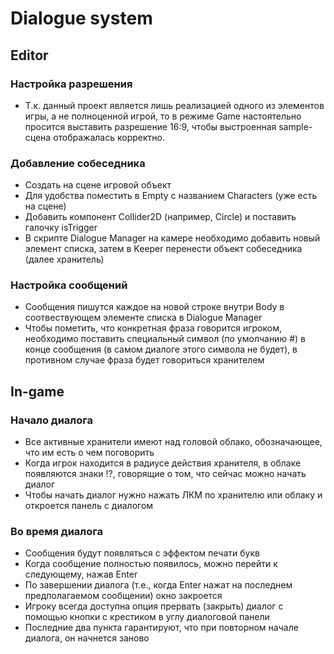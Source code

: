 # Dialogue system

## Editor
### Настройка разрешения
* Т.к. данный проект является лишь реализацией одного из элементов игры, а не полноценной
игрой, то в режиме Game настоятельно просится выставить разрешение 16:9, чтобы выстроенная
sample-сцена отображалась корректно.

### Добавление собеседника
* Создать на сцене игровой объект
* Для удобства поместить в Empty с названием Characters (уже есть на сцене)
* Добавить компонент Collider2D (например,  Circle) и поставить галочку
isTrigger
* В скрипте Dialogue Manager на камере необходимо добавить новый элемент списка, затем
в Keeper перенести объект собеседника (далее хранитель)

### Настройка сообщений
* Сообщения пишутся каждое на новой строке внутри Body в соотвествующем элементе
списка в Dialogue Manager
* Чтобы пометить, что конкретная фраза говорится игроком, 
необходимо поставить специальный символ (по умолчанию \#) в конце сообщения (в самом
диалоге этого символа не будет), в противном
случае фраза будет говориться хранителем

## In-game
### Начало диалога
* Все активные хранители имеют над головой облако, обозначающее,
что им есть о чем поговорить
* Когда игрок находится в радиусе действия хранителя, в облаке появляются
знаки !?, говорящие о том, что сейчас можно начать диалог
* Чтобы начать диалог нужно нажать ЛКМ по хранителю или облаку и откроется
панель с диалогом

### Во время диалога
* Сообщения будут появляться с эффектом печати букв
* Когда сообщение полностью появилось, можно перейти к следующему,
нажав Enter
* По завершении диалога (т.е., когда Enter нажат на последнем предполагаемом
сообщении) окно закроется
* Игроку всегда доступна опция прервать (закрыть) диалог с помощью
кнопки с крестиком в углу диалоговой панели
* Последние два пункта гарантируют, что при повторном начале диалога, он
начнется заново

